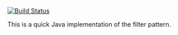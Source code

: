 [![Build Status](https://travis-ci.org/MrSamMillington/JavaFilterPattern.svg?branch=master)](https://travis-ci.org/MrSamMillington/JavaFilterPattern)

This is a quick Java implementation of the filter pattern.
